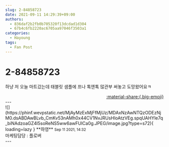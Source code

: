 ```yaml
---
slug: 2-84858723
date: 2021-09-11 14:29:39+09:00
authors:
  - 836daf2b2fb0b705320f13dcdad1d304
  - 67b4c6fb2220ac6705aa97046f3503a1
categories:
  - Hayoung
tags:
  - Fan Post
---
```


# 2-84858723

<div class="post-container" markdown="1">
<div class="content-container md-sidebar__scrollwrap" markdown="1">

하냥 저 오늘 마트갔는데 태블릿 샘플에 프나 톡앤톡 많관부 써놓고 도망왔어요ㅋ

</div>
</div>

<div style="text-align: right;" markdown="1">
<a href="https://weverse.io/fromis9/fanpost/2-84858723" style="text-align: right;">:material-share:{.big-emoji}</a>
</div>
---

<div class="comments-container md-sidebar__scrollwrap" markdown="1">
<div class="comment" markdown="1">
<div class='id-container' markdown="1">
![](https://phinf.wevpstatic.net/MjAyMzExMjFfMjUz/MDAxNzAwNTQzODEzNjM0.dsABDAwBLvb_CmKv53nAMh0x44CV1NvJRUsHloAtzVEg.spqUAHYle7q_biNAdzoaGZ4l5soReNS5ww6awFUlCa0g.JPEG/image.jpg?type=s72){ loading=lazy }
**<span class="artist">하영</span>** <small>Sep 11 2021, 14:32</small><br>
</div>
<div class='comment-body' markdown="1">
마케팅담당 : 플로버 
</div>
</div>
</div>
---
